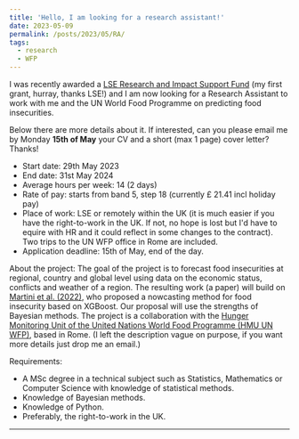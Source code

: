 ```yaml
---
title: 'Hello, I am looking for a research assistant!'
date: 2023-05-09
permalink: /posts/2023/05/RA/
tags:
  - research
  - WFP
---
```


I was recently awarded a [LSE Research and Impact Support Fund](https://info.lse.ac.uk/staff/divisions/research-and-innovation/research/apply-for-funding/lse-research-support-fund) (my first grant, hurray, thanks LSE!) and I am now looking for a Research Assistant to work with me and the UN World Food Programme on predicting food insecurities.

Below there are more details about it. If interested, can you please email me by Monday **15th of May** your CV and a short (max 1 page) cover letter? Thanks!

- Start date: 29th May 2023
- End date: 31st May 2024
- Average hours per week: 14 (2 days)
- Rate of pay: starts from band 5, step 18 (currently £ 21.41 incl holiday pay)
- Place of work: LSE or remotely within the UK (it is much easier if you have the right-to-work in the UK. If not, no hope is lost but I'd have to equire with HR and it could reflect in some changes to the contract). Two trips to the UN WFP office in Rome are included.
- Application deadline: 15th of May, end of the day.

About the project: The goal of the project is to forecast food insecurities at regional, country and global level using data on the economic status, conflicts and weather of a region. The resulting work (a paper) will build on [Martini et al. (2022)](https://www.nature.com/articles/s43016-022-00587-8), who proposed a nowcasting method for food insecurity based on XGBoost. Our proposal will use the strengths of Bayesian methods. The project is a collaboration with the [Hunger Monitoring Unit of the United Nations World Food Programme (HMU UN WFP)](https://hungermap.wfp.org), based in Rome.
(I left the description vague on purpose, if you want more details just drop me an email.)

Requirements:
- A MSc degree in a technical subject such as Statistics, Mathematics or Computer Science with knowledge of statistical methods.
- Knowledge of Bayesian methods.
- Knowledge of Python.
- Preferably, the right-to-work in the UK.

------
